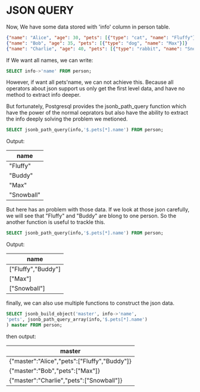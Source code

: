 # JSON QUERY

Now, We have some data stored with 'info' column in person table.

```json
{"name": "Alice", "age": 30, "pets": [{"type": "cat", "name": "Fluffy"}, {"type": "dog", "name": "Buddy"}]}
{"name": "Bob", "age": 35, "pets": [{"type": "dog", "name": "Max"}]}
{"name": "Charlie", "age": 40, "pets": [{"type": "rabbit", "name": "Snowball"}]}
```
If We want all names, we can write:
```sql
SELECT info->'name' FROM person;
```
However, if want all pets'name, we can not achieve this. Because all operators about json support us only get the first level data, and have no  method to extract info deeper.

But fortunately, Postgresql provides the jsonb_path_query function which have the power of the normal oeprators but also have the ability to extract the info deeply solving the problem we metioned.

```sql
SELECT jsonb_path_query(info,'$.pets[*].name') FROM person;
```
Output: 

|name|
| --- |
|"Fluffy"|
|"Buddy"|
|"Max"|
|"Snowball"|

But here has an problem with those data. If we look at those json carefully, we will see that "Fluffy" and "Buddy" are blong to one person. So the another function is useful to trackle this.

```sql
SELECT jsonb_path_query(info,'$.pets[*].name') FROM person;
```
Output: 

|name|
| --- |
|["Fluffy","Buddy"]|
|["Max"]|
|["Snowball"]|

finally, we can also use multiple functions to construct the json data.

```sql
SELECT jsonb_build_object('master', info->'name',
'pets', jsonb_path_query_array(info,'$.pets[*].name')
) master FROM person;
```
then output:

|master|
| ----- |
|{"master":"Alice","pets":["Fluffy","Buddy"]}
|{"master":"Bob","pets":["Max"]}
|{"master":"Charlie","pets":["Snowball"]}